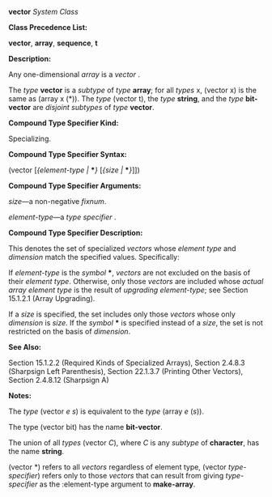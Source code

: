 **vector** *System Class* 



**Class Precedence List:** 



**vector**, **array**, **sequence**, **t** 



**Description:** 



Any one-dimensional *array* is a *vector* . 



The *type* **vector** is a *subtype* of *type* **array**; for all *types* x, (vector x) is the same as (array x (\*)). The *type* (vector t), the *type* **string**, and the *type* **bit-vector** are *disjoint subtypes* of *type* **vector**. 



**Compound Type Specifier Kind:** 



Specializing. 



**Compound Type Specifier Syntax:** 



(vector [*\{element-type |* **\****\}* [*\{size |* **\****\}*]]) 



**Compound Type Specifier Arguments:** 



*size*—a non-negative *fixnum*. 



*element-type*—a *type specifier* . 



**Compound Type Specifier Description:** 



This denotes the set of specialized *vectors* whose *element type* and *dimension* match the specified values. Specifically: 



If *element-type* is the *symbol* **\***, *vectors* are not excluded on the basis of their *element type*. Otherwise, only those *vectors* are included whose *actual array element type* is the result of *upgrading element-type*; see Section 15.1.2.1 (Array Upgrading). 







 



 



If a *size* is specified, the set includes only those *vectors* whose only *dimension* is *size*. If the *symbol* **\*** is specified instead of a *size*, the set is not restricted on the basis of *dimension*. 



**See Also:** 



Section 15.1.2.2 (Required Kinds of Specialized Arrays), Section 2.4.8.3 (Sharpsign Left Parenthesis), Section 22.1.3.7 (Printing Other Vectors), Section 2.4.8.12 (Sharpsign A) 



**Notes:** 



The *type* (vector *e s*) is equivalent to the *type* (array *e* (*s*)). 



The type (vector bit) has the name **bit-vector**. 



The union of all *types* (vector *C*), where *C* is any *subtype* of **character**, has the name **string**. 



(vector \*) refers to all *vectors* regardless of element type, (vector *type-specifier*) refers only to those *vectors* that can result from giving *type-specifier* as the :element-type argument to **make-array**. 



